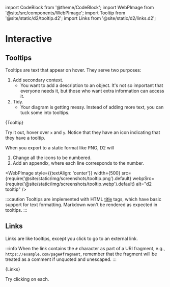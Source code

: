 import CodeBlock from '@theme/CodeBlock';
import WebPImage from '@site/src/components/WebPImage';
import Tooltip from '@site/static/d2/tooltip.d2';
import Links from '@site/static/d2/links.d2';

# Interactive

## Tooltips

Tooltips are text that appear on hover. They serve two purposes:
1. Add secondary context.
    - You want to add a description to an object. It's not so important that everyone
      needs it, but those who want extra information can access it.
2. Tidy.
    - Your diagram is getting messy. Instead of adding more text, you can tuck some into
      tooltips.

<CodeBlock className="language-d2">
    {Tooltip}
</CodeBlock>

Try it out, hover over `x` and `y`. Notice that they have an icon indicating that they
have a tooltip.

<div
className="embedSVG" dangerouslySetInnerHTML={{__html: require('@site/static/img/generated/tooltip.svg2')}}></div>

When you export to a static format like PNG, D2 will
1. Change all the icons to be numbered.
2. Add an appendix, where each line corresponds to the number.

<WebPImage style={{textAlign: 'center'}} width={500} src={require('@site/static/img/screenshots/tooltip.png').default} webpSrc={require('@site/static/img/screenshots/tooltip.webp').default} alt="d2 tooltip" />

:::caution
Tooltips are implemented with HTML
[title](https://developer.mozilla.org/en-US/docs/Web/HTML/Global_attributes/title) tags,
which have basic support for text formatting. Markdown won't be rendered as expected in
tooltips.
:::

## Links

Links are like tooltips, except you click to go to an external link.

:::info
When the link contains the `#` character as part of a URI fragment, e.g.,
`https://example.com/page#fragment`, remember that the fragment will be
treated as a comment if unquoted and unescaped.
:::

<CodeBlock className="language-d2">
    {Links}
</CodeBlock>

Try clicking on each.

<div
className="embedSVG" dangerouslySetInnerHTML={{__html: require('@site/static/img/generated/links.svg2')}}></div>
